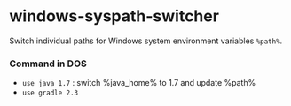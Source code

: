 # windows-syspath-switcher

Switch individual paths for Windows system environment variables `%path%`.

### Command in DOS
- `use java 1.7` : switch %java_home% to 1.7 and update %path%
- `use gradle 2.3` 
